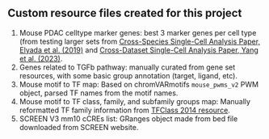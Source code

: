 ## Custom resource files created for this project

1. Mouse PDAC celltype marker genes: best 3 marker genes per cell type (from testing larger sets from [Cross-Species Single-Cell Analysis Paper, Elyada et al. (2019)](https://aacrjournals.org/cancerdiscovery/article/9/8/1102/42174/Cross-Species-Single-Cell-Analysis-of-Pancreatic) and [Cross-Dataset Single-Cell Analysis Paper, Yang et al. (2023)](https://www.ncbi.nlm.nih.gov/pmc/articles/PMC10137114/).
3. Genes related to TGFb pathway: manually curated from gene set resources, with some basic group annotation (target, ligand, etc).
4. Mouse motif to TF map: Based on chromVARmotifs `mouse_pwms_v2` PWM object, parsed TF names from the motif names.
5. Mouse motif to TF class, family, and subfamily groups map: Manually reformatted TF family information from [TFClass 2014 resource](http://www.edgar-wingender.de/muTF_classification-1.html).
6. SCREEN V3 mm10 cCREs list: GRanges object made from bed file downloaded from SCREEN website.
